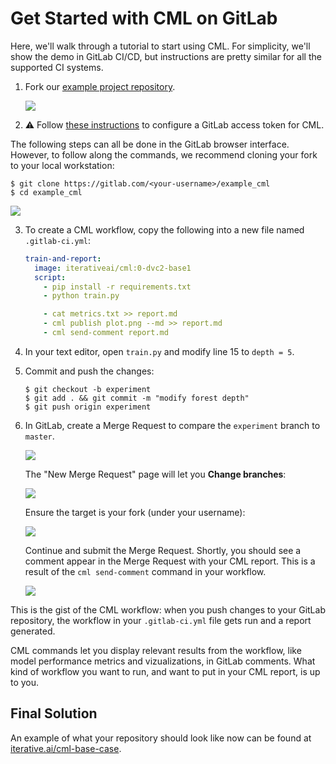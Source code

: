 # Get Started with CML on GitLab

Here, we'll walk through a tutorial to start using CML. For simplicity, we'll
show the demo in GitLab CI/CD, but instructions are pretty similar for all the
supported CI systems.

1. Fork our
   [example project repository](https://gitlab.com/iterative.ai/example_cml).

   ![](/img/gitlab_fork_cml_project.png)

2. ⚠️ Follow
   [these instructions](https://cml.dev/doc/self-hosted-runners?tab=GitLab#personal-access-token)
   to configure a GitLab access token for CML.

<admon type="tip">

The following steps can all be done in the GitLab browser interface. However, to
follow along the commands, we recommend cloning your fork to your local
workstation:

```cli
$ git clone https://gitlab.com/<your-username>/example_cml
$ cd example_cml
```

![](/img/gitlab_cml_clone.png)

</admon>

3. To create a CML workflow, copy the following into a new file named
   `.gitlab-ci.yml`:

   ```yaml
   train-and-report:
     image: iterativeai/cml:0-dvc2-base1
     script:
       - pip install -r requirements.txt
       - python train.py

       - cat metrics.txt >> report.md
       - cml publish plot.png --md >> report.md
       - cml send-comment report.md
   ```

4. In your text editor, open `train.py` and modify line 15 to `depth = 5`.

5. Commit and push the changes:

   ```cli
   $ git checkout -b experiment
   $ git add . && git commit -m "modify forest depth"
   $ git push origin experiment
   ```

6. In GitLab, create a Merge Request to compare the `experiment` branch to
   `master`.

   ![](/img/create_merge_request.png)

   The "New Merge Request" page will let you **Change branches**:

   ![](/img/new_merge_request.png)

   <admon type="warn">

   Ensure the target is your fork (under your username):

   ![](/img/change_user_name.png)

   </admon>

   Continue and submit the Merge Request. Shortly, you should see a comment
   appear in the Merge Request with your CML report. This is a result of the
   `cml send-comment` command in your workflow.

   ![](/img/cml_start_gitlab_end.png)

This is the gist of the CML workflow: when you push changes to your GitLab
repository, the workflow in your `.gitlab-ci.yml` file gets run and a report
generated.

CML commands let you display relevant results from the workflow, like model
performance metrics and vizualizations, in GitLab comments. What kind of
workflow you want to run, and want to put in your CML report, is up to you.

## Final Solution

An example of what your repository should look like now can be found at
[iterative.ai/cml-base-case](https://gitlab.com/iterative.ai/cml-base-case).
